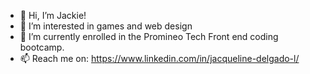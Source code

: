 - 👋 Hi, I’m Jackie!
- 👀 I’m interested in games and web design 
- 🌱 I’m currently enrolled in the Promineo Tech Front end coding bootcamp.
- 📫 Reach me on: https://www.linkedin.com/in/jacqueline-delgado-l/
